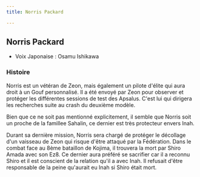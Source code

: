 ```yaml
---
title: Norris Packard

---
```



Norris Packard
--------------







* Voix Japonaise : Osamu Ishikawa


### Histoire


Norris est un vétéran de Zeon, mais également un pilote d'élite qui aura droit à un Gouf personnalisé. Il a été envoyé par Zeon pour observer et protéger les différentes sessions de test des Apsalus. C'est lui qui dirigera les recherches suite au crash du deuxième modèle.


Bien que ce ne soit pas mentionné explicitement, il semble que Norris soit un proche de la famillee Sahalin, ce dernier est très protecteur envers Inah.


Durant sa dernière mission, Norris sera chargé de protéger le décollage d'un vaisseau de Zeon qui risque d'être attaqué par la Fédération. Dans le combat face au 8ème bataillon de Kojima, il trouvera la mort par Shiro Amada avec son Ez8. Ce dernier aura préféré se sacrifier car il a reconnu Shiro et il est conscient de la relation qu'il a avec Inah. Il refusait d'être responsable de la peine qu'aurait eu Inah si Shiro était mort.


